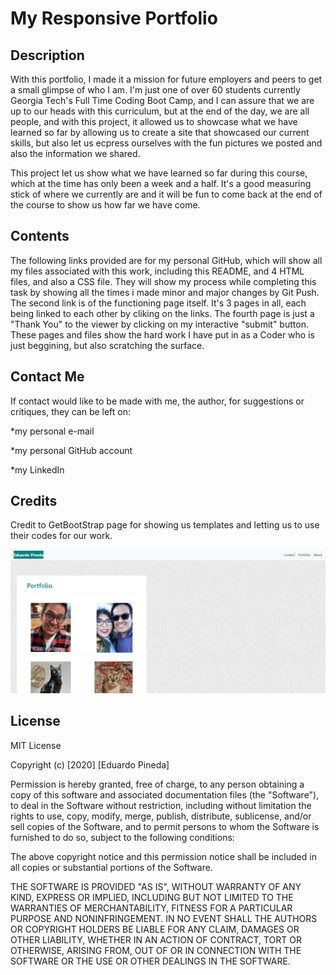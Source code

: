 # My Responsive Portfolio

## Description

With this portfolio, I made it a mission for future employers and peers to get a small glimpse of who I am.
I'm just one of over 60 students currently Georgia Tech's Full Time Coding Boot Camp, and I can assure that we are up to our heads with this curriculum, but at the end of the day, we are all people, and with this project, it allowed us to showcase what we have learned so far by allowing us to create a site that showcased our current skills, but also let us ecpress ourselves with the fun pictures we posted and also the information we shared.

This project let us show what we have learned so far during this course, which at the time has only been a week and a half. It's a good measuring stick of where we currently are and it will be fun to come back at the end of the course to show us how far we have come.

## Contents

The following links provided are for my personal GitHub, which will show all my files associated with this work, including this README, and 4 HTML files, and also a CSS file. They will show my process while completing this task by showing all the times i made minor and major changes by Git Push. The second link is of the functioning page itself. It's 3 pages in all, each being linked to each other by cliking on the links. The fourth page is just a "Thank You" to the viewer by clicking on my interactive "submit" button. These pages and files show the hard work I have put in as a Coder who is just beggining, but also scratching the surface. 

## Contact Me

If contact would like to be made with me, the author, for suggestions or critiques, they can be left on:

*my personal e-mail

*my personal GitHub account

*my LinkedIn

## Credits

Credit to GetBootStrap page for showing us templates and letting us to use their codes for our work.

![Application Screenshot](./Untitled.png)


## License

MIT License

Copyright (c) [2020] [Eduardo Pineda]

Permission is hereby granted, free of charge, to any person obtaining a copy
of this software and associated documentation files (the "Software"), to deal
in the Software without restriction, including without limitation the rights
to use, copy, modify, merge, publish, distribute, sublicense, and/or sell
copies of the Software, and to permit persons to whom the Software is
furnished to do so, subject to the following conditions:

The above copyright notice and this permission notice shall be included in all
copies or substantial portions of the Software.

THE SOFTWARE IS PROVIDED "AS IS", WITHOUT WARRANTY OF ANY KIND, EXPRESS OR
IMPLIED, INCLUDING BUT NOT LIMITED TO THE WARRANTIES OF MERCHANTABILITY,
FITNESS FOR A PARTICULAR PURPOSE AND NONINFRINGEMENT. IN NO EVENT SHALL THE
AUTHORS OR COPYRIGHT HOLDERS BE LIABLE FOR ANY CLAIM, DAMAGES OR OTHER
LIABILITY, WHETHER IN AN ACTION OF CONTRACT, TORT OR OTHERWISE, ARISING FROM,
OUT OF OR IN CONNECTION WITH THE SOFTWARE OR THE USE OR OTHER DEALINGS IN THE
SOFTWARE.